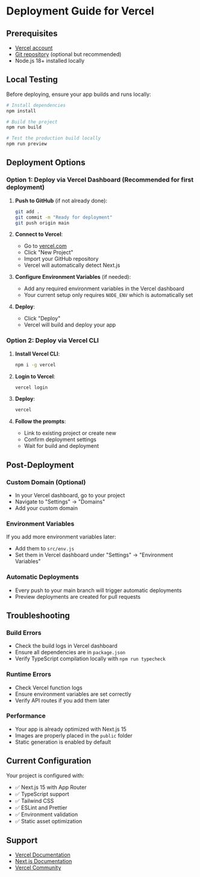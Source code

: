 # Deployment Guide for Vercel

## Prerequisites
- [Vercel account](https://vercel.com/signup)
- [Git repository](https://github.com) (optional but recommended)
- Node.js 18+ installed locally

## Local Testing
Before deploying, ensure your app builds and runs locally:

```bash
# Install dependencies
npm install

# Build the project
npm run build

# Test the production build locally
npm run preview
```

## Deployment Options

### Option 1: Deploy via Vercel Dashboard (Recommended for first deployment)

1. **Push to GitHub** (if not already done):
   ```bash
   git add .
   git commit -m "Ready for deployment"
   git push origin main
   ```

2. **Connect to Vercel**:
   - Go to [vercel.com](https://vercel.com)
   - Click "New Project"
   - Import your GitHub repository
   - Vercel will automatically detect Next.js

3. **Configure Environment Variables** (if needed):
   - Add any required environment variables in the Vercel dashboard
   - Your current setup only requires `NODE_ENV` which is automatically set

4. **Deploy**:
   - Click "Deploy"
   - Vercel will build and deploy your app

### Option 2: Deploy via Vercel CLI

1. **Install Vercel CLI**:
   ```bash
   npm i -g vercel
   ```

2. **Login to Vercel**:
   ```bash
   vercel login
   ```

3. **Deploy**:
   ```bash
   vercel
   ```

4. **Follow the prompts**:
   - Link to existing project or create new
   - Confirm deployment settings
   - Wait for build and deployment

## Post-Deployment

### Custom Domain (Optional)
- In your Vercel dashboard, go to your project
- Navigate to "Settings" → "Domains"
- Add your custom domain

### Environment Variables
If you add more environment variables later:
- Add them to `src/env.js`
- Set them in Vercel dashboard under "Settings" → "Environment Variables"

### Automatic Deployments
- Every push to your main branch will trigger automatic deployments
- Preview deployments are created for pull requests

## Troubleshooting

### Build Errors
- Check the build logs in Vercel dashboard
- Ensure all dependencies are in `package.json`
- Verify TypeScript compilation locally with `npm run typecheck`

### Runtime Errors
- Check Vercel function logs
- Ensure environment variables are set correctly
- Verify API routes if you add them later

### Performance
- Your app is already optimized with Next.js 15
- Images are properly placed in the `public` folder
- Static generation is enabled by default

## Current Configuration

Your project is configured with:
- ✅ Next.js 15 with App Router
- ✅ TypeScript support
- ✅ Tailwind CSS
- ✅ ESLint and Prettier
- ✅ Environment validation
- ✅ Static asset optimization

## Support

- [Vercel Documentation](https://vercel.com/docs)
- [Next.js Documentation](https://nextjs.org/docs)
- [Vercel Community](https://github.com/vercel/vercel/discussions)
